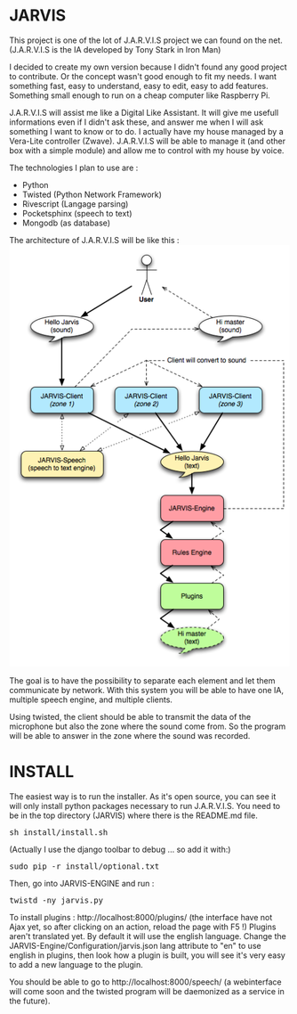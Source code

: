 JARVIS
======

This project is one of the lot of J.A.R.V.I.S project we can found on the net.
(J.A.R.V.I.S is the IA developed by Tony Stark in Iron Man)

I decided to create my own version because I didn't found any good project to contribute. Or the concept wasn't good enough to fit my needs.
I want something fast, easy to understand, easy to edit, easy to add features. Something small enough to run on a cheap computer like Raspberry Pi.

J.A.R.V.I.S will assist me like a Digital Like Assistant. It will give me usefull informations even if I didn't ask these, and answer me when I will ask something I want to know or to do.
I actually have my house managed by a Vera-Lite controller (Zwave). J.A.R.V.I.S will be able to manage it (and other box with a simple module) and allow me to control with my house by voice.

The technologies I plan to use are :
* Python
* Twisted (Python Network Framework)
* Rivescript (Langage parsing)
* Pocketsphinx (speech to text)
* Mongodb (as database)

The architecture of J.A.R.V.I.S will be like this :
![Image](docs/images/jarvis-schema.png?raw=true)

The goal is to have the possibility to separate each element and let them communicate by network.
With this system you will be able to have one IA, multiple speech engine, and multiple clients.

Using twisted, the client should be able to transmit the data of the microphone but also the zone where the sound come from.
So the program will be able to answer in the zone where the sound was recorded.

INSTALL
======
The easiest way is to run the installer. As it's open source, you can see it will only install python packages necessary to run J.A.R.V.I.S.
You need to be in the top directory (JARVIS) where there is the README.md file.
<pre>
sh install/install.sh
</pre>
(Actually I use the django toolbar to debug ... so add it with:)
<pre>
sudo pip -r install/optional.txt
</pre>

Then, go into JARVIS-ENGINE and run :
<pre>
twistd -ny jarvis.py
</pre>
To install plugins : http://localhost:8000/plugins/ (the interface have not Ajax yet, so after clicking on an action, reload the page with F5 !)
Plugins aren't translated yet. By default it will use the english language. Change the JARVIS-Engine/Configuration/jarvis.json lang attribute to "en" to use english in plugins, then look how a plugin is built, you will see it's very easy to add a new language to the plugin.


You should be able to go to http://localhost:8000/speech/ (a webinterface will come soon and the twisted program will be daemonized as a service in the future).
